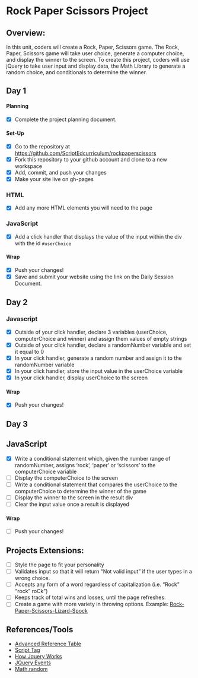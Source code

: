 # Rock Paper Scissors Project

## Overview: 
In this unit, coders will create a Rock, Paper, Scissors game. The Rock, Paper, Scissors game will take user choice, generate a computer choice, and display the winner to the screen. To create this project, coders will use jQuery to take user input and display data, the Math Library to generate a random choice, and conditionals to determine the winner.

## Day 1

#### Planning
- [x] Complete the project planning document.
#### Set-Up
- [x] Go to the repository at https://github.com/ScriptEdcurriculum/rockpaperscissors
- [x] Fork this repository to your github account and clone to a new workspace
- [x] Add, commit, and push your changes
- [x] Make your site live on gh-pages

### HTML
- [x] Add any more HTML elements you will need to the page

### JavaScript
- [x] Add a click handler that displays the value of the input within the div with the id `#userChoice`

#### Wrap
- [x] Push your changes!
- [x] Save and submit your website using the link on the Daily Session Document.

## Day 2

### Javascript 

- [x] Outside of your click handler, declare 3 variables (userChoice, computerChoice and winner) and assign them values of empty strings
- [x] Outside of your click handler, declare a randomNumber variable and set it equal to 0
- [x] In your click handler, generate a random number and assign it to the randomNumber variable
- [x] In your click handler, store the input value in the userChoice variable	
- [x] In your click handler, display userChoice to the screen
#### Wrap
- [x] Push your changes!

## Day 3

## JavaScript
- [x] Write a conditional statement which, given the number range of randomNumber, assigns ‘rock’, ‘paper’ or ‘scissors’ to the computerChoice variable 
- [ ] Display the computerChoice to the screen
- [ ] Write a conditional statement that compares the userChoice to the computerChoice to determine the winner of the game
- [ ] Display the winner to the screen in the result div
- [ ] Clear the input value once a result is displayed

#### Wrap
- [ ] Push your changes!

## Projects Extensions:
- [ ] Style the page to fit your personality
- [ ] Validates input so that it will return “Not valid input” if the user types in a wrong choice. 
- [ ] Accepts any form of a word regardless of capitalization (i.e. “Rock” “rock” roCk”)
- [ ] Keeps track of total wins and losses, until the page refreshes. 
- [ ] Create a game with more variety in throwing options. Example: [Rock-Paper-Scissors-Lizard-Spock](http://en.wikipedia.org/wiki/Rock-paper-scissors-lizard-Spock)

## References/Tools
* [Advanced Reference Table]()
* [Script Tag](http://javascript.crockford.com/script.html)
* [How Jquery Works](http://learn.jquery.com/about-jquery/how-jquery-works/)
* [JQuery Events](http://api.jquery.com/category/events/)
* [Math.random](https://developer.mozilla.org/en-US/docs/Web/JavaScript/Reference/Global_Objects/Math/random)
